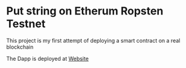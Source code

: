 # Put string on Etherum Ropsten Testnet

This project is my first attempt of deploying a smart contract on a real blockchain

The Dapp is deployed at [Website]()
